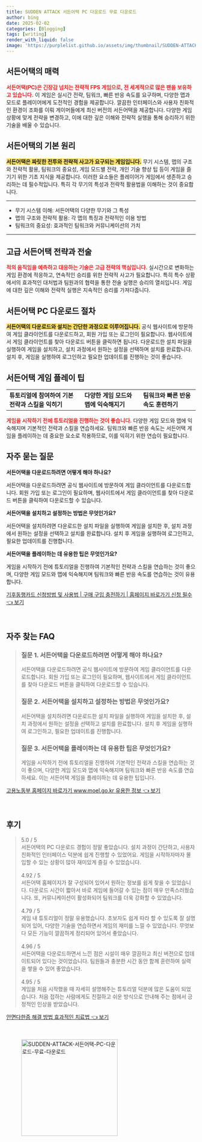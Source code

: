 ```yaml
---
title: SUDDEN ATTACK 서든어택 PC 다운로드 무료 다운로드
author: bing
date: 2025-02-02
categories: [Blogging]
tags: [writing]
render_with_liquid: false
image: 'https://purplelist.github.io/assets/img/thumbnail/SUDDEN-ATTACK-서든어택-PC-다운로드-무료-다운로드.webp'
---
```



<h2 id='서든어택-소개'>서든어택의 매력</h2>

<p><b><span style="color: #ee2323;">서든어택(PC)은 긴장감 넘치는 전략적 FPS 게임으로, 전 세계적으로 많은 팬을 보유하고 있습니다.</span></b> 이 게임은 실시간 전략, 팀워크, 빠른 반응 속도를 요구하며, 다양한 맵과 모드로 플레이어에게 도전적인 경험을 제공합니다. 깔끔한 인터페이스와 사용자 친화적인 환경이 조화를 이뤄 게이머들에게 최신 버전의 서든어택을 제공합니다. 다양한 게임 상황에 맞게 전략을 변경하고, 이에 대한 깊은 이해와 전략적 실행을 통해 승리하기 위한 기술을 배울 수 있습니다.</p>

<h2 id='게임-기본-원리'>서든어택의 기본 원리</h2>

<p><b><span style="background-color: #ffe066;">서든어택은 짜릿한 전투와 전략적 사고가 요구되는 게임입니다.</span></b> 무기 시스템, 맵의 구조와 전략적 활용, 팀워크의 중요성, 게임 모드별 전략, 개인 기술 향상 팁 등이 게임을 즐기기 위한 기초 지식을 제공합니다. 이러한 요소들은 플레이어가 게임에서 생존하고 승리하는 데 필수적입니다. 특히 각 무기의 특성과 전략적 활용법을 이해하는 것이 중요합니다.</p>

<hr />

<ul>
    <li>무기 시스템 이해: 서든어택의 다양한 무기와 그 특성</li>
    <li>맵의 구조와 전략적 활용: 각 맵의 특징과 전략적인 이용 방법</li>
    <li>팀워크의 중요성: 효과적인 팀워크와 커뮤니케이션의 가치</li>
</ul>

<hr />

<h2 id='고급-전략-전술'>고급 서든어택 전략과 전술</h2>

<p><b><span style="color: #ee2323;">적의 움직임을 예측하고 대응하는 기술은 고급 전략의 핵심입니다.</span></b> 실시간으로 변화하는 게임 환경에 적응하고, 연속적인 승리를 위한 전략적 사고가 필요합니다. 특히 특수 상황에서의 효과적인 대처법과 팀원과의 협력을 통한 전술 실행은 승리의 열쇠입니다. 게임에 대한 깊은 이해와 전략적 실행은 지속적인 승리를 가져다줍니다.</p>

<h2 id='다운로드-절차'>서든어택 PC 다운로드 절차</h2>

<p><b><span style="background-color: #ffe066;">서든어택의 다운로드와 설치는 간단한 과정으로 이루어집니다.</span></b> 공식 웹사이트에 방문하여 게임 클라이언트를 다운로드하고, 회원 가입 또는 로그인이 필요합니다. 웹사이트에서 게임 클라이언트를 찾아 다운로드 버튼을 클릭하면 됩니다. 다운로드한 설치 파일을 실행하여 게임을 설치하고, 설치 과정에서 원하는 설정을 선택하며 설치를 완료합니다. 설치 후, 게임을 실행하여 로그인하고 필요한 업데이트를 진행하는 것이 좋습니다.</p>

<h2 id='게임-플레이-팁'>서든어택 게임 플레이 팁</h2>

<table>
    <tr>
        <td><b>튜토리얼에 참여하여 기본 전략과 스킬을 익히기</b></td>
        <td><b>다양한 게임 모드와 맵에 익숙해지기</b></td>
        <td><b>팀워크와 빠른 반응 속도 훈련하기</b></td>
    </tr>
</table>

<p><b><span style="color: #ee2323;">게임을 시작하기 전에 튜토리얼을 진행하는 것이 좋습니다.</span></b> 다양한 게임 모드와 맵에 익숙해지며 기본적인 전략과 스킬을 연습하세요. 팀워크와 빠른 반응 속도는 서든어택 게임을 플레이하는 데 중요한 요소로 작용하므로, 이를 익히기 위한 연습이 필요합니다.</p>

<h2 id='자주-묻는-질문'>자주 묻는 질문</h2>

<p><b>서든어택을 다운로드하려면 어떻게 해야 하나요?</b></p>

<p>서든어택을 다운로드하려면 공식 웹사이트에 방문하여 게임 클라이언트를 다운로드합니다. 회원 가입 또는 로그인이 필요하며, 웹사이트에서 게임 클라이언트를 찾아 다운로드 버튼을 클릭하여 다운로드할 수 있습니다.</p>

<p><b>서든어택을 설치하고 설정하는 방법은 무엇인가요?</b></p>

<p>서든어택을 설치하려면 다운로드한 설치 파일을 실행하여 게임을 설치한 후, 설치 과정에서 원하는 설정을 선택하고 설치를 완료합니다. 설치 후 게임을 실행하여 로그인하고, 필요한 업데이트를 진행합니다.</p>

<p><b>서든어택을 플레이하는 데 유용한 팁은 무엇인가요?</b></p>

<p>게임을 시작하기 전에 튜토리얼을 진행하여 기본적인 전략과 스킬을 연습하는 것이 좋으며, 다양한 게임 모드와 맵에 익숙해지며 팀워크와 빠른 반응 속도를 연습하는 것이 유용합니다.</p>


<p><a class="click-button" title="기후동행카드 신청방법 및 사용법 | 구매 구입 충전하기 | 홈페이지 바로가기 신청 필수" href="https://purplelist.github.io/posts/%EA%B8%B0%ED%9B%84%EB%8F%99%ED%96%89%EC%B9%B4%EB%93%9C-%EC%8B%A0%EC%B2%AD%EB%B0%A9%EB%B2%95-%EB%B0%8F-%EC%82%AC%EC%9A%A9%EB%B2%95-%EA%B5%AC%EB%A7%A4-%EA%B5%AC%EC%9E%85-%EC%B6%A9%EC%A0%84%ED%95%98%EA%B8%B0-%ED%99%88%ED%8E%98%EC%9D%B4%EC%A7%80-%EB%B0%94%EB%A1%9C%EA%B0%80%EA%B8%B0-%EC%8B%A0%EC%B2%AD-%ED%95%84%EC%88%98/" rel="dofollow">기후동행카드 신청방법 및 사용법 | 구매 구입 충전하기 | 홈페이지 바로가기 신청 필수 👈 보기</a></p><br>
<h2 id='자주_찾는_FAQ'>자주 찾는 FAQ</h2>
<div itemscope="" itemtype="https://schema.org/FAQPage"> 
<blockquote> 
<div itemscope="" itemprop="mainEntity" itemtype="https://schema.org/Question"> 
<h3 itemprop="name">질문 1. 서든어택을 다운로드하려면 어떻게 해야 하나요?</h3> 
<div itemscope="" itemprop="acceptedAnswer" itemtype="https://schema.org/Answer"> 
<span itemprop="text"> 
<p>서든어택을 다운로드하려면 공식 웹사이트에 방문하여 게임 클라이언트를 다운로드합니다. 회원 가입 또는 로그인이 필요하며, 웹사이트에서 게임 클라이언트를 찾아 다운로드 버튼을 클릭하여 다운로드할 수 있습니다.</p> 
</span> 
</div> 
</div> 

<div itemscope="" itemprop="mainEntity" itemtype="https://schema.org/Question"> 
<h3 itemprop="name">질문 2. 서든어택을 설치하고 설정하는 방법은 무엇인가요?</h3> 
<div itemscope="" itemprop="acceptedAnswer" itemtype="https://schema.org/Answer"> 
<span itemprop="text"> 
<p>서든어택을 설치하려면 다운로드한 설치 파일을 실행하여 게임을 설치한 후, 설치 과정에서 원하는 설정을 선택하고 설치를 완료합니다. 설치 후 게임을 실행하여 로그인하고, 필요한 업데이트를 진행합니다.</p> 
</span> 
</div> 
</div> 

<div itemscope="" itemprop="mainEntity" itemtype="https://schema.org/Question"> 
<h3 itemprop="name">질문 3. 서든어택을 플레이하는 데 유용한 팁은 무엇인가요?</h3> 
<div itemscope="" itemprop="acceptedAnswer" itemtype="https://schema.org/Answer"> 
<span itemprop="text"> 
<p>게임을 시작하기 전에 튜토리얼을 진행하여 기본적인 전략과 스킬을 연습하는 것이 좋으며, 다양한 게임 모드와 맵에 익숙해지며 팀워크와 빠른 반응 속도를 연습하세요. 이는 서든어택 게임을 플레이하는 데 유용한 팁입니다.</p> 
</span> 
</div> 
</div> 
</blockquote> 
</div>
<p><a class="click-button" title="고용노동부 홈페이지 바로가기 www.moel.go.kr 유용한 정보" href="https://purplelist.github.io/posts/%EA%B3%A0%EC%9A%A9%EB%85%B8%EB%8F%99%EB%B6%80-%ED%99%88%ED%8E%98%EC%9D%B4%EC%A7%80-%EB%B0%94%EB%A1%9C%EA%B0%80%EA%B8%B0-www.moel.go.kr-%EC%9C%A0%EC%9A%A9%ED%95%9C-%EC%A0%95%EB%B3%B4/" rel="dofollow">고용노동부 홈페이지 바로가기 www.moel.go.kr 유용한 정보 👈 보기</a></p><br>
<h2 id='후기'>후기</h2>
<div itemscope itemtype="https://schema.org/Product">
  <blockquote>
  <div itemprop="review" itemscope itemtype="https://schema.org/Review">
      <div itemprop="reviewRating" itemscope itemtype="https://schema.org/Rating"> <span itemprop="ratingValue">5.0</span> / <span itemprop="bestRating">5</span> </div>
      <span itemprop="reviewBody">서든어택의 PC 다운로드 경험이 정말 좋았습니다. 설치 과정이 간단하고, 사용자 친화적인 인터페이스 덕분에 쉽게 진행할 수 있었어요. 게임을 시작하자마자 몰입할 수 있는 상황이 많아 재미있게 즐길 수 있었습니다.</span>
  </div>
  <br>
  <div itemprop="review" itemscope itemtype="https://schema.org/Review">
      <div itemprop="reviewRating" itemscope itemtype="https://schema.org/Rating"> <span itemprop="ratingValue">4.92</span> / <span itemprop="bestRating">5</span> </div>
      <span itemprop="reviewBody">서든어택 홈페이지가 잘 구성되어 있어서 원하는 정보를 쉽게 찾을 수 있었습니다. 다운로드 시간이 짧아서 바로 게임에 들어갈 수 있는 점이 매우 만족스러웠습니다. 또, 커뮤니케이션이 활성화되어 팀워크를 더욱 강화할 수 있었습니다.</span>
  </div>
  <br>
  <div itemprop="review" itemscope itemtype="https://schema.org/Review">
      <div itemprop="reviewRating" itemscope itemtype="https://schema.org/Rating"> <span itemprop="ratingValue">4.79</span> / <span itemprop="bestRating">5</span> </div>
      <span itemprop="reviewBody">게임 내 튜토리얼이 정말 유용했습니다. 초보자도 쉽게 따라 할 수 있도록 잘 설명되어 있어, 다양한 기술을 연습하면서 게임의 재미를 느낄 수 있었습니다. 무엇보다 모든 기능이 깔끔하게 정리되어 있어서 좋았습니다.</span>
  </div>
  <br>
  <div itemprop="review" itemscope itemtype="https://schema.org/Review">
      <div itemprop="reviewRating" itemscope itemtype="https://schema.org/Rating"> <span itemprop="ratingValue">4.96</span> / <span itemprop="bestRating">5</span> </div>
      <span itemprop="reviewBody">서든어택을 다운로드하면서 느낀 점은 시설이 매우 깔끔하고 최신 버전으로 업데이트되어 있다는 것이었습니다. 팀원들과 충분한 시간 동안 함께 훈련하여 실력을 쌓을 수 있어 좋았습니다.</span>
  </div>
  <br>
  <div itemprop="review" itemscope itemtype="https://schema.org/Review">
      <div itemprop="reviewRating" itemscope itemtype="https://schema.org/Rating"> <span itemprop="ratingValue">4.95</span> / <span itemprop="bestRating">5</span> </div>
      <span itemprop="reviewBody">게임을 처음 시작했을 때 자세히 설명해주는 튜토리얼 덕분에 많은 도움이 되었습니다. 처음 접하는 사람에게도 친절하고 쉬운 방식으로 안내해 주는 점에서 긍정적인 인상을 받았습니다.</span>
  </div>
  </blockquote>
</div>
<p><a class="click-button" title="안면다한증 해결 방법 효과적인 치료법" href="https://purplelist.github.io/posts/%EC%95%88%EB%A9%B4%EB%8B%A4%ED%95%9C%EC%A6%9D-%ED%95%B4%EA%B2%B0-%EB%B0%A9%EB%B2%95-%ED%9A%A8%EA%B3%BC%EC%A0%81%EC%9D%B8-%EC%B9%98%EB%A3%8C%EB%B2%95/" rel="dofollow">안면다한증 해결 방법 효과적인 치료법 👈 보기</a></p><br>
<figure class="image"><img src="https://purplelist.github.io/assets/img/thumbnail/SUDDEN-ATTACK-서든어택-PC-다운로드-무료-다운로드.webp" alt="SUDDEN-ATTACK-서든어택-PC-다운로드-무료-다운로드" width="256" height="256"></figure>